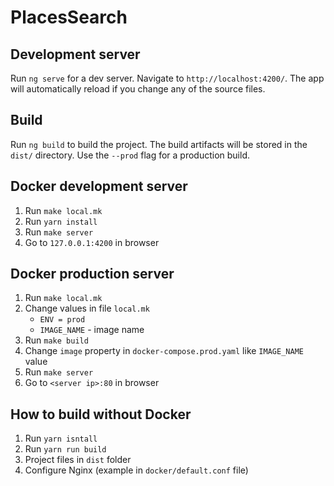 # PlacesSearch


## Development server

Run `ng serve` for a dev server. Navigate to `http://localhost:4200/`. The app will automatically reload if you change any of the source files.

## Build

Run `ng build` to build the project. The build artifacts will be stored in the `dist/` directory. Use the `--prod` flag for a production build.

## Docker development server

1. Run `make local.mk`
2. Run `yarn install`
3. Run `make server`
4. Go to `127.0.0.1:4200` in browser

## Docker production server

1. Run `make local.mk`
2. Change values in file `local.mk`
    * `ENV = prod`
    * `IMAGE_NAME` - image name
3. Run `make build`
4. Change `image` property in `docker-compose.prod.yaml` like `IMAGE_NAME` value
5. Run `make server`
6. Go to `<server ip>:80` in browser

## How to build without Docker

1. Run `yarn isntall`
2. Run `yarn run build`
3. Project files in `dist` folder
4. Configure Nginx (example in `docker/default.conf` file)
